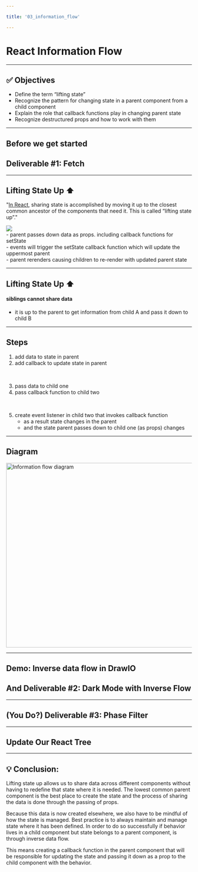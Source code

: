 ```yaml
---

title: '03_information_flow'

---
```


# React Information Flow

---

## ✅ Objectives 

- Define the term “lifting state”
- Recognize the pattern for changing state in a parent component from a child component
- Explain the role that callback functions play in changing parent state
- Recognize destructured props and how to work with them

---

## Before we get started
## Deliverable #1: Fetch 

---

## Lifting State Up ⬆️ 


"[In React](https://reactjs.org/docs/lifting-state-up.html), sharing state is accomplished by moving it up to the closest common ancestor of the components that need it. This is called “lifting state up”."

<img src="https://learn.meritacademy.tech/assets/images/reactjs/01-data-flow-react.png" />

<aside class="notes">
- parent passes down data as props.  including callback functions for setState
<br />
- events will trigger the setState callback function which will update the uppermost parent
<br />
- parent rerenders causing children to re-render with updated parent state
</aside>

---

## Lifting State Up ⬆️ 
#### siblings cannot share data
- it is up to the parent to get information from child A and pass it down to child B

---


## Steps

1. add data to state in parent
2. add callback to update state in parent
<br />

3. pass data to child one
4. pass callback function to child two
<br />

5. create event listener in child two that invokes callback function
    - as a result state changes in the parent
    - and the state parent passes down to child one (as props) changes

---

## Diagram 

<img src="https://res.cloudinary.com/dnocv6uwb/image/upload/v1645814361/react-inverse-data-flow-diagram_zpunjn.png" alt="Information flow diagram" height="500" width="700">

---

## Demo: Inverse data flow in DrawIO
## And Deliverable #2: Dark Mode with Inverse Flow

---

## (You Do?) Deliverable #3: Phase Filter

---

## Update Our React Tree

---

## 💡 Conclusion: 

Lifting state up allows us to share data across different components without having to redefine that state where it is needed. The lowest common parent component is the best place to create the state and the process of sharing the data is done through the passing of props.

Because this data is now created elsewhere, we also have to be mindful of how the state is managed. Best practice is to always maintain and manage state where it has been defined. In order to do so successfully if behavior lives in a child component but state belongs to a parent component, is through inverse data flow. 

This means creating a callback function in the parent component that will be responsible for updating the state and passing it down as a prop to the child component with the behavior.

